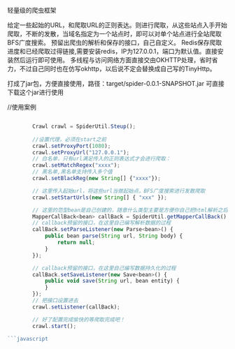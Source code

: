 轻量级的爬虫框架

给定一些起始的URL，和爬取URL的正则表达。则进行爬取，从这些站点入手开始爬取，不断的发散，当域名指定为一个站点时，即可以对单个站点进行全站爬取
BFS广度搜索。
预留出爬虫的解析和保存的接口，自己自定义。
Redis保存爬取进度和已经爬取过得链接,需要安装redis，IP为127.0.0.1，端口为默认值。直接安装然后运行即可使用。
多线程与访问网络方面直接交由OKHTTP处理，省时省力，不过自己同时也在仿写okhttp，以后说不定会替换成自己写的TinyHttp。


打成了jar包，方便直接使用，路径：target/spider-0.0.1-SNAPSHOT.jar
可直接下载这个jar进行使用

//使用案例
```javascript

		Crawl crawl = SpiderUtil.Steup();
		
		//设置代理，必须在start之前
		crawl.setProxyPort(1080);
		crawl.setProxyUrl("127.0.0.1");
		// 白名单，只有url满足传入的正则表达式才会进行爬取：
		crawl.setMatchRegex("xxxx");
		// 黑名单,黑名单支持传入多个值
		crawl.setBlackReg(new String[] {"xxxx"});

		// 这里传入起始url，将这些url当做起始点，BFS广度搜索进行发散爬取
		crawl.setStartUrls(new String[] { "xxx" });

		// 这里的范型bean是自己创建的，随意什么类型主要是方便你自己把html解析之后序列化成java对象，然后存入数据库用的
		MapperCallBack<bean> callBack = SpiderUtil.getMapperCallBack();
		// callback预留的接口，在这里自己编写解析数据的过程
		callBack.setParseListener(new Parse<bean>() {
			public bean parse(String url, String body) {
				return null;
			}
		});

		// callback预留的接口，在这里自己编写数据持久化的过程
		callBack.setSaveListener(new Save<bean>() {
			public void save(String url, bean entity) {
			}
		});
		// 把接口设置进去
		crawl.setListener(callBack);

		// 好了配置完成愉快的等爬取完成吧！
		crawl.start();

```javascript
